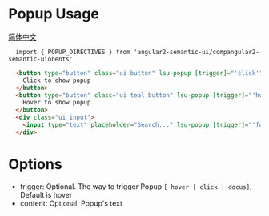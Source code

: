 # Popup Usage
<a href="https://github.com/lon-yang/angular2-semantic-ui/blob/master/components/popup/README_CN.md">简体中文</a>

```typesctript
  import { POPUP_DIRECTIVES } from 'angular2-semantic-ui/compangular2-semantic-uionents'
```
```html
  <button type="button" class="ui button" lsu-popup [trigger]="'click'" [content]="'Popup One.'">
    Click to show popup
  </button>
  <button type="button" class="ui teal button" lsu-popup [trigger]="'hover'" [content]="'Popup Two.'">
    Hover to show popup
  </button>
  <div class="ui input">
    <input type="text" placeholder="Search..." lsu-popup [trigger]="'focus'" [content]="'Please input key word...'">
  </div>
```

# Options
- trigger:  Optional. The way to trigger Popup ` [ hover | click | docus] `, Default is hover
- content:  Optional. Popup's text
